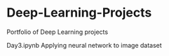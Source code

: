 # Deep-Learning-Projects
Portfolio of Deep Learning projects

Day3.ipynb
Applying neural network to image dataset
